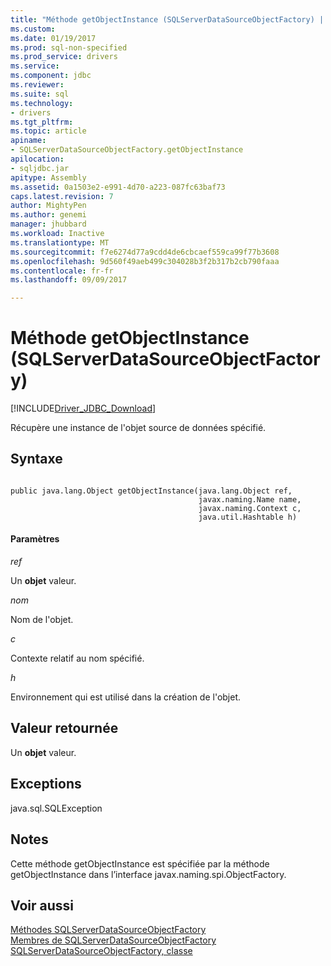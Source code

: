 ```yaml
---
title: "Méthode getObjectInstance (SQLServerDataSourceObjectFactory) | Documents Microsoft"
ms.custom: 
ms.date: 01/19/2017
ms.prod: sql-non-specified
ms.prod_service: drivers
ms.service: 
ms.component: jdbc
ms.reviewer: 
ms.suite: sql
ms.technology:
- drivers
ms.tgt_pltfrm: 
ms.topic: article
apiname:
- SQLServerDataSourceObjectFactory.getObjectInstance
apilocation:
- sqljdbc.jar
apitype: Assembly
ms.assetid: 0a1503e2-e991-4d70-a223-087fc63baf73
caps.latest.revision: 7
author: MightyPen
ms.author: genemi
manager: jhubbard
ms.workload: Inactive
ms.translationtype: MT
ms.sourcegitcommit: f7e6274d77a9cdd4de6cbcaef559ca99f77b3608
ms.openlocfilehash: 9d560f49aeb499c304028b3f2b317b2cb790faaa
ms.contentlocale: fr-fr
ms.lasthandoff: 09/09/2017

---
```

# <a name="getobjectinstance-method-sqlserverdatasourceobjectfactory"></a>Méthode getObjectInstance (SQLServerDataSourceObjectFactory)
[!INCLUDE[Driver_JDBC_Download](../../../includes/driver_jdbc_download.md)]

  Récupère une instance de l'objet source de données spécifié.  
  
## <a name="syntax"></a>Syntaxe  
  
```  
  
public java.lang.Object getObjectInstance(java.lang.Object ref,  
                                          javax.naming.Name name,  
                                          javax.naming.Context c,  
                                          java.util.Hashtable h)  
```  
  
#### <a name="parameters"></a>Paramètres  
 *ref*  
  
 Un **objet** valeur.  
  
 *nom*  
  
 Nom de l'objet.  
  
 *c*  
  
 Contexte relatif au nom spécifié.  
  
 *h*  
  
 Environnement qui est utilisé dans la création de l'objet.  
  
## <a name="return-value"></a>Valeur retournée  
 Un **objet** valeur.  
  
## <a name="exceptions"></a>Exceptions  
 java.sql.SQLException  
  
## <a name="remarks"></a>Notes  
 Cette méthode getObjectInstance est spécifiée par la méthode getObjectInstance dans l’interface javax.naming.spi.ObjectFactory.  
  
## <a name="see-also"></a>Voir aussi  
 [Méthodes SQLServerDataSourceObjectFactory](../../../connect/jdbc/reference/sqlserverdatasourceobjectfactory-methods.md)   
 [Membres de SQLServerDataSourceObjectFactory](../../../connect/jdbc/reference/sqlserverdatasourceobjectfactory-members.md)   
 [SQLServerDataSourceObjectFactory, classe](../../../connect/jdbc/reference/sqlserverdatasourceobjectfactory-class.md)  
  
  

